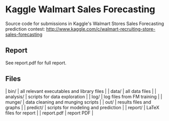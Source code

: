 # Kaggle Walmart Sales Forecasting
Source code for submissions in Kaggle's Walmart Stores Sales Forecasting prediction contest: http://www.kaggle.com/c/walmart-recruiting-store-sales-forecasting

## Report
See report.pdf for full report.

## Files
| bin/ | all relevant executables and library files |
| data/ | all data files |
| analysis/ | scripts for data exploration |
| log/ | log files from FM training |
| munge/ | data cleaning and munging scripts |
| out/ | results files and graphs |
| predict/ | scripts for modeling and prediction |
| report/ | LaTeX files for report |
| report.pdf | report PDF |